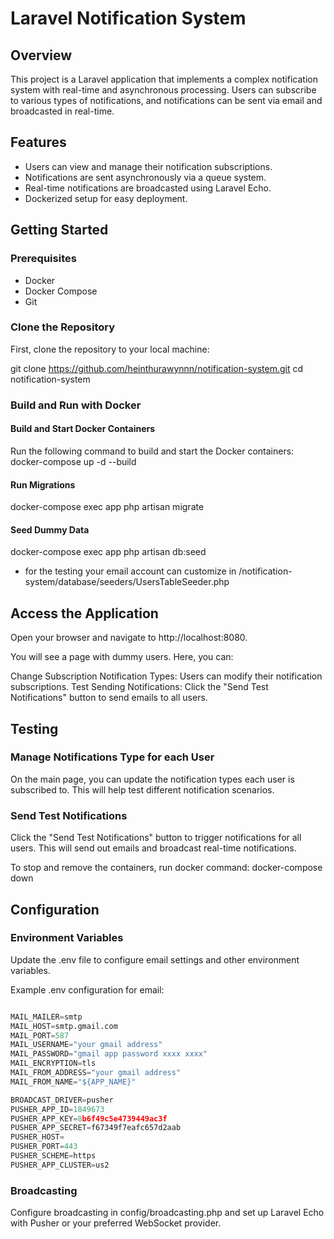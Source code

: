 # Laravel Notification System

## Overview

This project is a Laravel application that implements a complex notification system with real-time and asynchronous processing. Users can subscribe to various types of notifications, and notifications can be sent via email and broadcasted in real-time.

## Features

- Users can view and manage their notification subscriptions.
- Notifications are sent asynchronously via a queue system.
- Real-time notifications are broadcasted using Laravel Echo.
- Dockerized setup for easy deployment.

## Getting Started

### Prerequisites

- Docker
- Docker Compose
- Git

### Clone the Repository

First, clone the repository to your local machine:


git clone https://github.com/heinthurawynnn/notification-system.git
cd notification-system 

### Build and Run with Docker
#### Build and Start Docker Containers

Run the following command to build and start the Docker containers:
docker-compose up -d --build

#### Run Migrations

docker-compose exec app php artisan migrate

#### Seed Dummy Data
docker-compose exec app php artisan db:seed 
- for the testing your email account can customize in /notification-system/database/seeders/UsersTableSeeder.php


## Access the Application
Open your browser and navigate to http://localhost:8080.

You will see a page with dummy users. Here, you can:

Change Subscription Notification Types: Users can modify their notification subscriptions.
Test Sending Notifications: Click the "Send Test Notifications" button to send emails to all users.


## Testing
### Manage Notifications Type for each User
On the main page, you can update the notification types each user is subscribed to. This will help test different notification scenarios.
### Send Test Notifications
Click the "Send Test Notifications" button to trigger notifications for all users. This will send out emails and broadcast real-time notifications.

To stop and remove the containers, run docker command: docker-compose down


## Configuration

### Environment Variables
Update the .env file to configure email settings and other environment variables.

Example .env configuration for email:
```python

MAIL_MAILER=smtp
MAIL_HOST=smtp.gmail.com
MAIL_PORT=587
MAIL_USERNAME="your gmail address"
MAIL_PASSWORD="gmail app password xxxx xxxx" 
MAIL_ENCRYPTION=tls
MAIL_FROM_ADDRESS="your gmail address"
MAIL_FROM_NAME="${APP_NAME}"

BROADCAST_DRIVER=pusher
PUSHER_APP_ID=1849673
PUSHER_APP_KEY=8b6f49c5e4739449ac3f
PUSHER_APP_SECRET=f67349f7eafc657d2aab
PUSHER_HOST=
PUSHER_PORT=443
PUSHER_SCHEME=https
PUSHER_APP_CLUSTER=us2
```

### Broadcasting
Configure broadcasting in config/broadcasting.php and set up Laravel Echo with Pusher or your preferred WebSocket provider.

